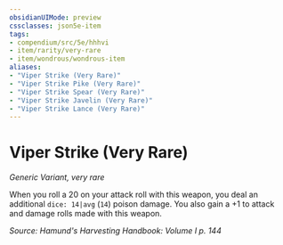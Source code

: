 ```yaml
---
obsidianUIMode: preview
cssclasses: json5e-item
tags:
- compendium/src/5e/hhhvi
- item/rarity/very-rare
- item/wondrous/wondrous-item
aliases: 
- "Viper Strike (Very Rare)"
- "Viper Strike Pike (Very Rare)"
- "Viper Strike Spear (Very Rare)"
- "Viper Strike Javelin (Very Rare)"
- "Viper Strike Lance (Very Rare)"
---
```

# Viper Strike (Very Rare)
*Generic Variant, very rare*  


When you roll a 20 on your attack roll with this weapon, you deal an additional `dice: 14|avg` (`14`) poison damage. You also gain a +1 to attack and damage rolls made with this weapon.

*Source: Hamund's Harvesting Handbook: Volume I p. 144*